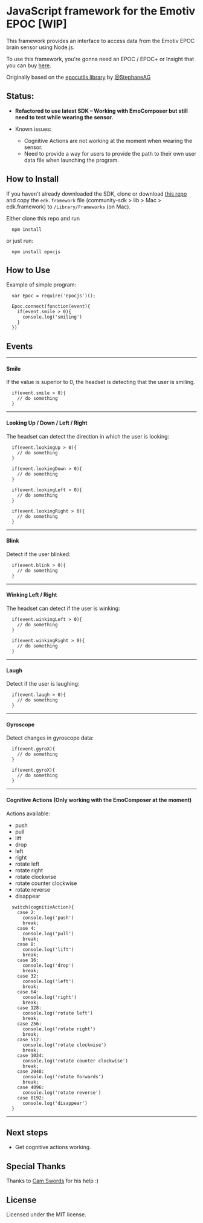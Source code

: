 # JavaScript framework for the Emotiv EPOC [WIP]

This framework provides an interface to access data from the Emotiv EPOC brain sensor using Node.js.

To use this framework, you're gonna need an EPOC / EPOC+ or Insight that you can buy [here](https://emotiv.com/).

Originally based on the [epocutils library](http://stephaneag.github.io/epocutils/) by [@StephaneAG](https://github.com/stephaneAG)

## Status:

* **Refactored to use latest SDK – Working with EmoComposer but still need to test while wearing the sensor.**

* Known issues:
  * Cognitive Actions are not working at the moment when wearing the sensor.
  * Need to provide a way for users to provide the path to their own user data file when launching the program.

## How to Install

If you haven't already downloaded the SDK, clone or download [this repo](https://github.com/Emotiv/community-sdk) and copy the `edk.framework` file (community-sdk > lib > Mac > edk.framework) to `/Library/Frameworks` (on Mac).

Either clone this repo and run

```
  npm install
```
or just run:

```
  npm install epocjs
```


## How to Use

Example of simple program:

```
  var Epoc = require('epocjs')();

  Epoc.connect(function(event){
    if(event.smile > 0){
      console.log('smiling')
    }
  })
```

## Events

---

#### Smile

If the value is superior to 0, the headset is detecting that the user is smiling.

```
  if(event.smile > 0){
    // do something
  }
```

---

#### Looking Up / Down / Left / Right

The headset can detect the direction in which the user is looking:

```
  if(event.lookingUp > 0){
    // do something
  }

  if(event.lookingDown > 0){
    // do something
  }

  if(event.lookingLeft > 0){
    // do something
  }

  if(event.lookingRight > 0){
    // do something
  }
```

---

#### Blink

Detect if the user blinked:

```
  if(event.blink > 0){
    // do something
  }
```

---

#### Winking Left / Right

The headset can detect if the user is winking:

```
  if(event.winkingLeft > 0){
    // do something
  }

  if(event.winkingRight > 0){
    // do something
  }
```

---

#### Laugh

Detect if the user is laughing:

```
  if(event.laugh > 0){
    // do something
  }
```

---

#### Gyroscope

Detect changes in gyroscope data:

```
  if(event.gyroX){
    // do something
  }

  if(event.gyroX){
    // do something
  }
```

---


#### Cognitive Actions (Only working with the EmoComposer at the moment)

Actions available:

- push
- pull
- lift
- drop
- left
- right
- rotate left
- rotate right
- rotate clockwise
- rotate counter clockwise
- rotate reverse
- disappear

```
  switch(cognitivAction){
    case 2:
      console.log('push')
      break;
    case 4:
      console.log('pull')
      break;
    case 8:
      console.log('lift')
      break;
    case 16:
      console.log('drop')
      break;
    case 32:
      console.log('left')
      break;
    case 64:
      console.log('right')
      break;
    case 128:
      console.log('rotate left')
      break;
    case 256:
      console.log('rotate right')
      break;
    case 512:
      console.log('rotate clockwise')
      break;
    case 1024:
      console.log('rotate counter clockwise')
      break;
    case 2048:
      console.log('rotate forwards')
      break;
    case 4096:
      console.log('rotate reverse')
    case 8192:
      console.log('disappear')
  }

```

---

## Next steps

* Get cognitive actions working.

## Special Thanks

Thanks to [Cam Swords](https://github.com/camswords) for his help :)

## License

Licensed under the MIT license.
